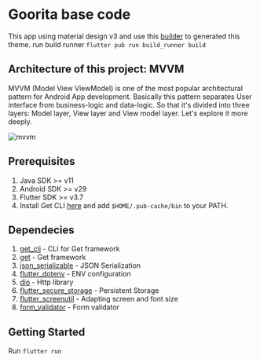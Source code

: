 # Goorita base code
This app using material design v3 and use this [builder](https://m3.material.io/theme-builder) to generated this theme.
run build runner `flutter pub run build_runner build`

## Architecture of this project: MVVM

MVVM (Model View ViewModel) is one of the most popular architectural pattern for Android App development. Basically this pattern separates User interface from business-logic and data-logic. So that it's divided into three layers: Model layer, View layer and View model layer. Let's explore it more deeply.

![mvvm](https://user-images.githubusercontent.com/3769029/137336079-1f3384d0-b9d6-4462-a2c4-4a3d2cc77e8a.png)

## Prerequisites
1. Java SDK >= v11
2. Android SDK >= v29
3. Flutter SDK >= v3.7
3. Install Get CLI [here](https://pub.dev/packages/get_cli) and add `$HOME/.pub-cache/bin` to your PATH.

## Dependecies
1. [get_cli](https://pub.dev/packages/get_cli) - CLI for Get framework
2. [get](https://pub.dev/packages/get) - Get framework
3. [json_serializable](https://pub.dev/packages/json_serializable) - JSON Serialization
4. [flutter_dotenv](https://pub.dev/packages/flutter_dotenv) - ENV configuration
5. [dio](https://pub.dev/packages/dio) - Http library
6. [flutter_secure_storage](https://pub.dev/packages/flutter_secure_storage) - Persistent Storage
7. [flutter_screenutil](https://pub.dev/packages/flutter_screenutil) - Adapting screen and font size
8. [form_validator](https://pub.dev/packages/form_validator) - Form validator

## Getting Started
Run `flutter run`
